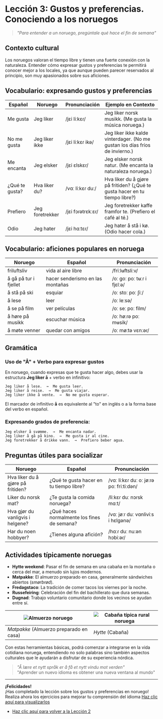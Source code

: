 # Lección 3: Gustos y preferencias. Conociendo a los noruegos

> *"Para entender a un noruego, pregúntale qué hace el fin de semana"*

## Contexto cultural
Los noruegos valoran el tiempo libre y tienen una fuerte conexión con la naturaleza. Entender cómo expresar gustos y preferencias te permitirá conocer mejor a los locales, ya que aunque pueden parecer reservados al principio, son muy apasionados sobre sus aficiones.

## Vocabulario: expresando gustos y preferencias

| Español              | Noruego               | Pronunciación       | Ejemplo en Contexto                                      |
|----------------------|-----------------------|---------------------|---------------------------------------------------------|
| Me gusta             | Jeg liker             | /jɛi liːkɛɾ/        | Jeg liker norsk musikk. (Me gusta la música noruega.)   |
| No me gusta          | Jeg liker ikke        | /jɛi liːkɛɾ ikə/    | Jeg liker ikke kalde vinterdager. (No me gustan los días fríos de invierno.) |
| Me encanta           | Jeg elsker            | /jɛi ɛlskɛɾ/        | Jeg elsker norsk natur. (Me encanta la naturaleza noruega.) |
| ¿Qué te gusta?       | Hva liker du?         | /vɑː liːkɛɾ duː/    | Hva liker du å gjøre på fritiden? (¿Qué te gusta hacer en tu tiempo libre?) |
| Prefiero             | Jeg foretrekker       | /jɛi fɔɾətrɛkːɛɾ/   | Jeg foretrekker kaffe framfor te. (Prefiero el café al té.) |
| Odio                 | Jeg hater             | /jɛi hɑːtɛɾ/        | Jeg hater å stå i kø. (Odio hacer cola.) |

## Vocabulario: aficiones populares en noruega

| Noruego                   | Español                               | Pronunciación            |
|---------------------------|---------------------------------------|--------------------------|
| friluftsliv               | vida al aire libre                    | /friːlʉftsliːv/          |
| å gå på tur i fjellet     | hacer senderismo en las montañas      | /oː goː poː tʉːɾ i fjɛlːə/|
| å stå på ski              | esquiar                               | /oː stoː poː ʃiː/        |
| å lese                    | leer                                  | /oː leːsə/               |
| å se på film              | ver películas                         | /oː seː poː film/        |
| å høre på musikk          | escuchar música                       | /oː høːɾə poː mʉsik/     |
| å møte venner             | quedar con amigos                     | /oː møːtə vɛnːəɾ/        |

## Gramática
### Uso de "Å" + Verbo para expresar gustos

En noruego, cuando expresas que te gusta hacer algo, debes usar la estructura **Jeg liker å** + verbo en infinitivo:

```
Jeg liker å lese.  →  Me gusta leer.
Jeg liker å reise.  →  Me gusta viajar.
Jeg liker ikke å vente.  →  No me gusta esperar.
```

El marcador de infinitivo **å** es equivalente al "to" en inglés o a la forma base del verbo en español.

### Expresando grados de preferencia:

```
Jeg elsker å svømme.  →  Me encanta nadar.
Jeg liker å gå på kino.  →  Me gusta ir al cine.
Jeg foretrekker å drikke vann.  →  Prefiero beber agua.
```

## Preguntas útiles para socializar

| Noruego                             | Español                                | Pronunciación                  |
|-------------------------------------|----------------------------------------|--------------------------------|
| Hva liker du å gjøre på fritiden?   | ¿Qué te gusta hacer en tu tiempo libre?| /vɑː liːkɛɾ duː oː jøːɾə poː friːtiːdən/ |
| Liker du norsk mat?                 | ¿Te gusta la comida noruega?           | /liːkɛɾ duː nɔɾsk mɑːt/        |
| Hva gjør du vanligvis i helgene?    | ¿Qué haces normalmente los fines de semana? | /vɑː jøːɾ duː vɑnliviːs i hɛlgənə/ |
| Har du noen hobbyer?                | ¿Tienes alguna afición?                | /hɑːɾ duː nuːən hɔbiːəɾ/       |

## Actividades típicamente noruegas

- **Hytte weekend**: Pasar el fin de semana en una cabaña en la montaña o cerca del mar, a menudo sin lujos modernos.
- **Matpakke**: El almuerzo preparado en casa, generalmente sándwiches abiertos (*smørbrød*).
- **Fredagstaco**: La tradición de comer tacos los viernes por la noche.
- **Russefeiring**: Celebración del fin del bachillerato que dura semanas.
- **Dugnad**: Trabajo voluntario comunitario donde los vecinos se ayudan entre sí.

| ![Almuerzo noruego](https://i.postimg.cc/sg1RMmJd/matpakke.jpg) | ![Cabaña típica rural noruega](https://i.postimg.cc/KcrbwRYV/hytte.jpg) |
|--------------------------|--------------------------|
| *Matpakke* (Almuerzo preparado en casa) | *Hytte* (Cabaña) |

Con estas herramientas básicas, podrá comenzar a integrarse en la vida cotidiana noruega, entendiendo no solo palabras sino también aspectos culturales que le ayudarán a disfrutar de su experiencia nórdica.

> *"Å lære et nytt språk er å få et nytt vindu mot verden"*  
> "Aprender un nuevo idioma es obtener una nueva ventana al mundo"

***

**¡Felicidades!**  
¡Has completado la lección sobre los gustos y preferencias en noruego! Realiza ahora los ejercicios para mejorar tu comprensión del idioma [Haz clic aquí para visualizarlos](../02-leccion3/ejercicios-leccion3.pdf)
- [Haz clic aquí para volver a la Lección 2](../01-leccion2/leccion2.md)
